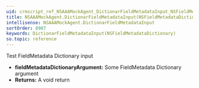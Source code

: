 ```yaml
---
uid: crmscript_ref_NSAAAMockAgent_DictionarFieldMetadataInput_NSFieldMetadataDictionary_p_0
title: NSAAAMockAgent.DictionarFieldMetadataInput(NSFieldMetadataDictionary p_0)
intellisense: NSAAAMockAgent.DictionarFieldMetadataInput
sortOrder: 8907
keywords: DictionarFieldMetadataInput(NSFieldMetadataDictionary)
so.topic: reference
---
```



Test FieldMetadata Dictionary input



* **fieldMetadataDictionaryArgument:** Some FieldMetadata Dictionary argument
* **Returns:** A void return



